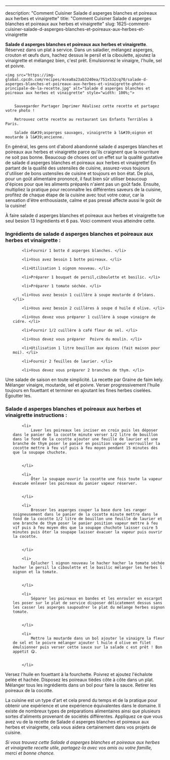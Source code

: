 ---
description: "Comment Cuisiner Salade d asperges blanches et poireaux aux herbes et vinaigrette"
title: "Comment Cuisiner Salade d asperges blanches et poireaux aux herbes et vinaigrette"
slug: 1625-comment-cuisiner-salade-d-asperges-blanches-et-poireaux-aux-herbes-et-vinaigrette

<p>
	<strong>Salade d asperges blanches et poireaux aux herbes et vinaigrette</strong>. 
	Réservez dans un plat à service. Dans un saladier, mélangez asperges, crouton et œufs durs, hachez dessus le persil et la ciboulette, ajoutez la vinaigrette et mélangez bien, c&#39;est prêt. Emulsionnez le vinaigre, l&#39;huile, sel et poivre.
</p>
<p>
	
	<img src="https://img-global.cpcdn.com/recipes/4cea0a23ab3240ea/751x532cq70/salade-d-asperges-blanches-et-poireaux-aux-herbes-et-vinaigrette-photo-principale-de-la-recette.jpg" alt="Salade d asperges blanches et poireaux aux herbes et vinaigrette" style="width: 100%;">
	
	
		Sauvegarder Partager Imprimer Réalisez cette recette et partagez votre photo !
	
		Retrouvez cette recette au restaurant Les Enfants Terribles à Paris.
	
		Salade d&#39;asperges sauvages, vinaigrette à l&#39;oignon et moutarde à l&#39;ancienne.
	
</p>

En général, les gens ont d'abord abandonné salade d asperges blanches et poireaux aux herbes et vinaigrette parce qu'ils craignent que la nourriture ne soit pas bonne. Beaucoup de choses ont un effet sur la qualité gustative de salade d asperges blanches et poireaux aux herbes et vinaigrette! En partant de la qualité des ustensiles de cuisine, assurez-vous toujours d'utiliser de bons ustensiles de cuisine et toujours en bon état. De plus, pour un goût alimentaire prononcé, il faut bien sûr utiliser beaucoup d'épices pour que les aliments préparés n'aient pas un goût fade. Ensuite, multipliez la pratique pour reconnaître les différentes saveurs de la cuisine, profitez de chaque étape de la cuisine avec tout votre cœur, car la sensation d'être enthousiaste, calme et pas pressé affecte aussi le goût de la cuisine!

<!--inarticleads1-->

À faire salade d asperges blanches et poireaux aux herbes et vinaigrette tue seul besion 13 Ingrédients et 6 pas. Voici comment vous atteindre cette.

<h3>Ingrédients de salade d asperges blanches et poireaux aux herbes et vinaigrette :</h3>

<ol>
	
		<li>Fournir 1 botte d asperges blanches. </li>
	
		<li>Vous avez besoin 1 botte poireaux. </li>
	
		<li>Utilisation 1 oignon nouveau. </li>
	
		<li>Préparer 1 bouquet de persil,ciboulette et basilic. </li>
	
		<li>Préparer 1 tomate séchée. </li>
	
		<li>Vous avez besoin 1 cuillère à soupe moutarde d Orléans. </li>
	
		<li>Vous avez besoin 2 cuillères à soupe d huile d olive. </li>
	
		<li>Vous devez vous préparer 1 cuillère à soupe vinaigre de cidre. </li>
	
		<li>Fournir 1/2 cuillère à café fleur de sel. </li>
	
		<li>Vous devez vous préparer  Poivre du moulin. </li>
	
		<li>Utilisation 1 litre bouillon aux épices (fait maison pour moi). </li>
	
		<li>Fournir 2 feuilles de laurier. </li>
	
		<li>Vous devez vous préparer 2 branches de thym. </li>
	
</ol>

Une salade de saison en toute simplicité. La recette par Graine de faim kely. Mélanger vinaigre, moutarde, sel et poivre. Verser progressivement l&#39;huile toujours en fouettant et terminer en ajoutant les fines herbes ciselées. Égoutter les. 

<!--inarticleads2-->

<h3>Salade d asperges blanches et poireaux aux herbes et vinaigrette instructions :</h3>

<ol>
	
		<li>
			Laver les poireaux les inciser en croix puis les déposer dans le panier de la cocotte minute verser 1/2 litre de bouillon dans le fond de la cocotte ajouter une feuille de laurier et une branche de thym poser le panier en position vapeur verrouiller la cocotte mettre à feu vif puis à feu moyen pendant 15 minutes dès que la soupape chuchote.
			
			
		</li>
	
		<li>
			Ôter la soupape ouvrir la cocotte une fois toute la vapeur évacuée enlever les poireaux du panier vapeur réserver.
			
			
		</li>
	
		<li>
			Brosser les asperges couper la base dure les ranger soigneusement dans le panier de la cocotte minute mettre dans le fond de la cocotte 1/2 litre de bouillon une feuille de laurier et une branche de thym poser le panier position vapeur mettre à feu vif puis à feu moyen dès que la soupape chuchote laisser cuire 5 minutes puis ôter la soupape laisser évacuer la vapeur puis ouvrir la cocotte.
			
			
		</li>
	
		<li>
			Éplucher l oignon nouveau le hacher hacher la tomate séchée hacher le persil la ciboulette et le basilic mélanger les herbes l oignon et la tomate.
			
			
		</li>
	
		<li>
			Séparer les poireaux en bandes et les enrouler en escargot les poser sur le plat de service disposer délicatement dessus sans les casser les asperges saupoudrer le plat du mélange herbes oignon tomate.
			
			
		</li>
	
		<li>
			Mettre la moutarde dans un bol ajouter le vinaigre la fleur de sel et le poivre mélanger ajouter l huile d olive en filet émulsionner puis verser cette sauce sur la salade c est prêt ! Bon appétit 😋.
			
			
		</li>
	
</ol>

Versez l&#39;huile en fouettant à la fourchette. Poivrez et ajoutez l&#39;échalote pelée et hachée. Disposez les poireaux tièdes côte à côte dans un plat. Mélanger tous les ingrédients dans un bol pour faire la sauce. Retirer les poireaux de la cocotte. 

<!--inarticleads1-->

<p>
La cuisine est un type d'art et cela prend du temps et de la pratique pour obtenir une expérience et une expérience équivalentes dans le domaine. Il existe de nombreux types de préparations alimentaires ainsi que plusieurs sortes d'aliments provenant de sociétés différentes. Appliquez ce que vous avez vu de la recette de Salade d asperges blanches et poireaux aux herbes et vinaigrette, cela vous aidera certainement dans vos projets de cuisine.
</p>

<p>
<i>Si vous trouvez cette Salade d asperges blanches et poireaux aux herbes et vinaigrette recette utile, partagez-la avec vos amis ou votre famille, merci et bonne chance.</i>
</p>
